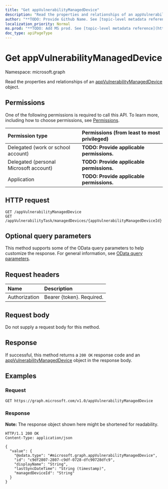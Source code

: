 ```yaml
---
title: "Get appVulnerabilityManagedDevice"
description: "Read the properties and relationships of an appVulnerabilityManagedDevice object."
author: "**TODO: Provide Github Name. See [topic-level metadata reference](https://msgo.azurewebsites.net/add/document/guidelines/metadata.html#topic-level-metadata)**"
localization_priority: Normal
ms.prod: "**TODO: Add MS prod. See [topic-level metadata reference](https://msgo.azurewebsites.net/add/document/guidelines/metadata.html#topic-level-metadata)**"
doc_type: apiPageType
---
```


# Get appVulnerabilityManagedDevice
Namespace: microsoft.graph



Read the properties and relationships of an [appVulnerabilityManagedDevice](../resources/appvulnerabilitymanageddevice.md) object.

## Permissions
One of the following permissions is required to call this API. To learn more, including how to choose permissions, see [Permissions](/graph/permissions-reference).

|Permission type|Permissions (from least to most privileged)|
|:---|:---|
|Delegated (work or school account)|**TODO: Provide applicable permissions.**|
|Delegated (personal Microsoft account)|**TODO: Provide applicable permissions.**|
|Application|**TODO: Provide applicable permissions.**|

## HTTP request

<!-- {
  "blockType": "ignored"
}
-->
``` http
GET /appVulnerabilityManagedDevice
GET /appVulnerabilityTask/managedDevices/{appVulnerabilityManagedDeviceId}
```

## Optional query parameters
This method supports some of the OData query parameters to help customize the response. For general information, see [OData query parameters](/graph/query-parameters).

## Request headers
|Name|Description|
|:---|:---|
|Authorization|Bearer {token}. Required.|

## Request body
Do not supply a request body for this method.

## Response

If successful, this method returns a `200 OK` response code and an [appVulnerabilityManagedDevice](../resources/appvulnerabilitymanageddevice.md) object in the response body.

## Examples

### Request
<!-- {
  "blockType": "request",
  "name": "get_appvulnerabilitymanageddevice"
}
-->
``` http
GET https://graph.microsoft.com/v1.0/appVulnerabilityManagedDevice
```


### Response
**Note:** The response object shown here might be shortened for readability.
<!-- {
  "blockType": "response",
  "truncated": true,
  "@odata.type": "microsoft.graph.appVulnerabilityManagedDevice"
}
-->
``` http
HTTP/1.1 200 OK
Content-Type: application/json

{
  "value": {
    "@odata.type": "#microsoft.graph.appVulnerabilityManagedDevice",
    "id": "c9df2807-2807-c9df-0728-dfc90728dfc9",
    "displayName": "String",
    "lastSyncDateTime": "String (timestamp)",
    "managedDeviceId": "String"
  }
}
```

